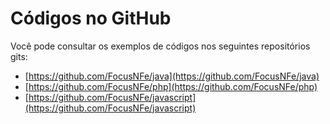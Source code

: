 # Códigos no GitHub


Você pode consultar os exemplos de códigos nos seguintes repositórios gits:

* [https://github.com/FocusNFe/java](https://github.com/FocusNFe/java)
* [https://github.com/FocusNFe/php](https://github.com/FocusNFe/php)
* [https://github.com/FocusNFe/javascript](https://github.com/FocusNFe/javascript)
